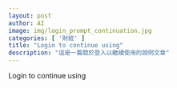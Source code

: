 ```yaml
---
layout: post
author: AI
image: img/login_prompt_continuation.jpg
categories: [ '財經' ]
title: "Login to continue using"
description: "這是一篇關於登入以繼續使用的說明文章"
---
```

Login to continue using